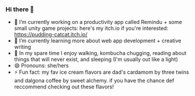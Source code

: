 ### Hi there 👋
- 🔭 I’m currently working on a productivity app called Remindu + some small unity game projects: here's my itch.io if you're interested: https://pudding-catcat.itch.io/
- 🌱 I’m currently learning more about web app development + creative writing
- 🌙 In my spare time I enjoy walking, kombucha chugging, reading about things that will never exist, and sleeping (I'm usually out like a light)
- 😄 Pronouns: she/hers
- ⚡ Fun fact: my fav ice cream flavors are dad's cardamom by three twins and dalgona coffee by sweet alchemy. if you have the chance def reccommend checking out these flavors!
